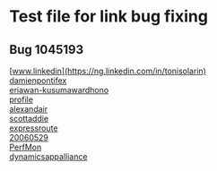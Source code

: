 # Test file for link bug fixing

## Bug 1045193
[www.linkedin](https://ng.linkedin.com/in/tonisolarin)  <br/>
[damienpontifex](https://www.linkedin.com/in/damienpontifex) <br/>
[eriawan-kusumawardhono](http://www.linkedin.com/pub/eriawan-kusumawardhono/7/a52/377) <br/>
[profile](http://www.linkedin.com/profile/view?id=4887909) <br/>
[alexandair](http://www.linkedin.com/in/alexandair) <br/>
[scottaddie](https://www.linkedin.com/in/scottaddie) <br/>
[expressroute](http://itconsult.com.au/microsoft-expressroute) <br/>
[20060529](http://www.w3.org/TR/2006/CR-ws-addr-wsdl-20060529/) <br/>
[PerfMon](http://jmeter-plugins.org/wiki/PerfMon/) <br/>
[dynamicsappalliance](http://dynamicsappalliance.com/) <br/>





